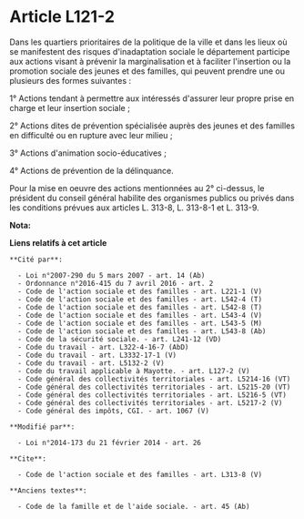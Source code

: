 # Article L121-2

Dans les quartiers prioritaires de la politique de la ville et dans les lieux où se manifestent des risques d'inadaptation
sociale le département participe aux actions visant à prévenir la marginalisation et à faciliter l'insertion ou la promotion
sociale des jeunes et des familles, qui peuvent prendre une ou plusieurs des formes suivantes : 

1° Actions tendant à permettre aux intéressés d'assurer leur propre prise en charge et leur insertion sociale ; 

2° Actions dites de prévention spécialisée auprès des jeunes et des familles en difficulté ou en rupture avec leur milieu ; 

3° Actions d'animation socio-éducatives ; 

4° Actions de prévention de la délinquance. 

Pour la mise en oeuvre des actions mentionnées au 2° ci-dessus, le président du conseil général habilite des organismes
publics ou privés dans les conditions prévues aux articles L. 313-8, L. 313-8-1 et L. 313-9.

**Nota:**



**Liens relatifs à cet article**

	**Cité par**:

	  - Loi n°2007-290 du 5 mars 2007 - art. 14 (Ab)
	  - Ordonnance n°2016-415 du 7 avril 2016 - art. 2
	  - Code de l'action sociale et des familles - art. L221-1 (V)
	  - Code de l'action sociale et des familles - art. L542-4 (T)
	  - Code de l'action sociale et des familles - art. L542-8 (T)
	  - Code de l'action sociale et des familles - art. L543-4 (V)
	  - Code de l'action sociale et des familles - art. L543-5 (M)
	  - Code de l'action sociale et des familles - art. L543-8 (Ab)
	  - Code de la sécurité sociale. - art. L241-12 (VD)
	  - Code du travail - art. L322-4-16-7 (AbD)
	  - Code du travail - art. L3332-17-1 (V)
	  - Code du travail - art. L5132-2 (V)
	  - Code du travail applicable à Mayotte. - art. L127-2 (V)
	  - Code général des collectivités territoriales - art. L5214-16 (VT)
	  - Code général des collectivités territoriales - art. L5215-20 (VT)
	  - Code général des collectivités territoriales - art. L5216-5 (VT)
	  - Code général des collectivités territoriales - art. L5217-2 (V)
	  - Code général des impôts, CGI. - art. 1067 (V)

	**Modifié par**:

	  - Loi n°2014-173 du 21 février 2014 - art. 26

	**Cite**:

	  - Code de l'action sociale et des familles - art. L313-8 (V)

	**Anciens textes**:

	  - Code de la famille et de l'aide sociale. - art. 45 (Ab)
